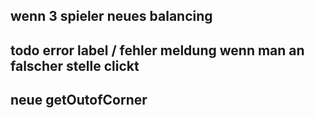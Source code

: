## wenn 3 spieler neues balancing

## todo error label / fehler meldung wenn man an falscher stelle clickt 

## neue getOutofCorner